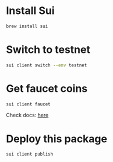 # Install Sui

```bash
brew install sui
```

# Switch to testnet

```bash
sui client switch --env testnet
```

# Get faucet coins

```bash
sui client faucet
```

Check docs: [here](https://docs.sui.io/references/cli/client#commands)

# Deploy this package

```bash
sui client publish
```
